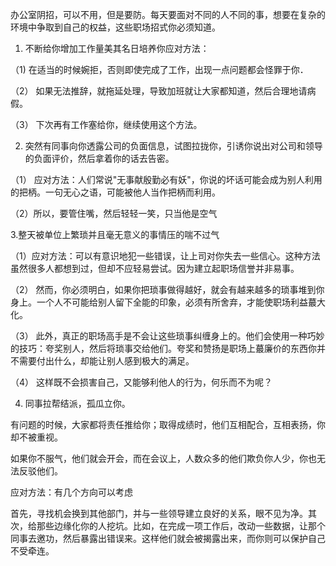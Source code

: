 办公室阴招，可以不用，但是要防。每天要面对不同的人不同的事，想要在复杂的环境中争取到自己的权益，这些职场招式你必须知道。

1. 不断给你增加工作量美其名日培养你应对方法：

（1) 在适当的时候婉拒，否则即使完成了工作，出现一点问题都会怪罪于你．

（2） 如果无法推辞，就拖延处理，导致加班就让大家都知道，然后合理地请病假。

（3） 下次再有工作塞给你，继续使用这个方法。

2. 突然有同事向你透露公司的负面信息，试图拉拢你，引诱你说出对公司和领导的负面评价，然后拿着你的话去告密。

（1） 应对方法：人们常说"无事献殷勤必有妖"，你说的坏话可能会成为别人利用的把柄。一句无心之语，可能被他人当作把柄而利用。

（2）所以，要管住嘴，然后轻轻一笑，只当他是空气

3.整天被单位上繁琐并且毫无意义的事情压的喘不过气

（1）应对方法：可以有意识地犯一些错误，让上司对你失去一些信心。这种方法虽然很多人都想到过，但却不应轻易尝试。因为建立起职场信誉并非易事。

（2） 然而，你必须明白，如果你把琐事做得越好，就会有越来越多的琐事堆到你身上。一个人不可能给别人留下全能的印象，必须有所舍弃，才能使职场利益蕞大化。

（3） 此外，真正的职场高手是不会让这些琐事纠缠身上的。他们会使用一种巧妙的技巧：夸奖别人，然后将琐事交给他们。夸奖和赞扬是职场上蕞廉价的东西你并不需要付出什么，却能让别人感到极大的满足。

（4） 这样既不会损害自己，又能够利他人的行为，何乐而不为呢？

4. 同事拉帮结派，孤瓜立你。

有问题的时候，大家都将责任推给你；取得成绩时，他们互相配合，互相表扬，你却不被重视。

如果你不服气，他们就会开会，而在会议上，人数众多的他们欺负你人少，你也无法反驳他们。

应对方法：有几个方向可以考虑

首先，寻找机会换到其他部门，并与一些领导建立良好的关系，眼不见为净。其次，给那些边缘化你的人挖坑。比如，在完成一项工作后，改动一些数据，让那个同事去邀功，然后暴露出错误来。这样他们就会被揭露出来，而你则可以保护自己不受牵连。